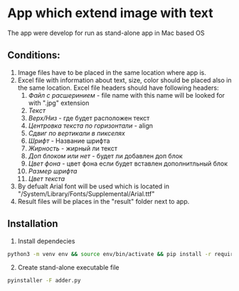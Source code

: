 # App which extend image with text

The app were develop for run as stand-alone app in Mac based OS

## Conditions:

1. Image files have to be placed in the same location where app is.
2. Excel file with information about text, size, color should be placed also in the same location. Excel file headers
   should have following headers:
    1. _Файл с расшеринием_ - file name with this name will be looked for with ".jpg" extension
    2. _Текст_
    3. _Верх/Низ_ - где будет расположен текст
    4. _Центровка текста по горизонтали_ - align
    5. _Сдвиг по вертикали в пикселях_
    6. _Шрифт_ - Название шрифта
    7. _Жирность_ - жирный ли текст
    8. _Доп блоком или нет_ - будет ли добавлен доп блок
    9. _Цвет фона_ - цвет фона если будет вставлен дополнитльный блок
    10. _Размер шрифта_
    11. _Цвет текста_
3. By defualt Arial font will be used which is located in "/System/Library/Fonts/Supplemental/Arial.ttf"
4. Result files will be places in the "result" folder next to app.

## Installation

1. Install dependecies

```bash
python3 -m venv env && source env/bin/activate && pip install -r requirements.txt
```

2. Create stand-alone executable file

```bash
pyinstaller -F adder.py
```

